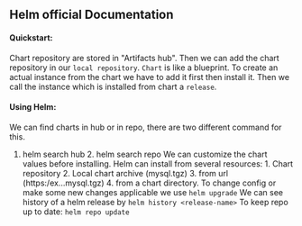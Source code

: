 ## Helm official Documentation

#### Quickstart: 
  Chart repository are stored in "Artifacts hub".
  Then we can add the chart repository in our `local repository`. 
  `Chart` is like a blueprint.
  To create an actual instance from the chart we have to add it first then install it.
  Then we call the instance which is installed from chart a `release`.

#### Using Helm: 
  We can find charts in hub or in repo, there are two different command for this.
  1. helm search hub 2. helm search repo
  We can customize the chart values before installing.
  Helm can install from several resources: 1. Chart repository 2. Local chart archive (mysql.tgz) 3. from url (https:/ex...mysql.tgz) 4. from a chart directory.
  To change config or make some new changes applicable we use `helm upgrade` 
  We can see history of a helm release by `helm history <release-name>`
  To keep repo up to date: `helm repo update`